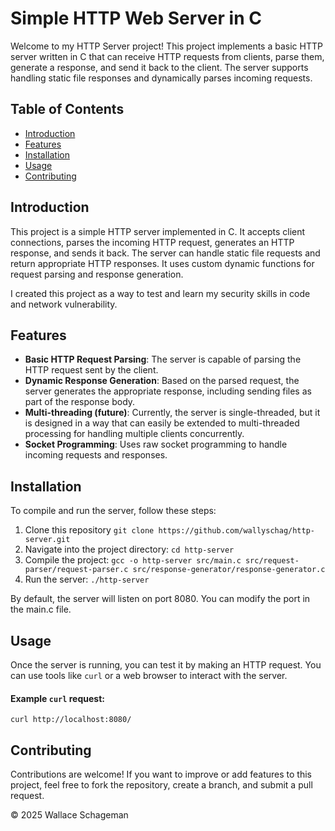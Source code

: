 # Simple HTTP Web Server in C

Welcome to my HTTP Server project! This project implements a basic HTTP server written in C that can receive HTTP requests from clients, parse them, generate a response, and send it back to the client. The server supports handling static file responses and dynamically parses incoming requests.

## Table of Contents

- [Introduction](#introduction)
- [Features](#features)
- [Installation](#installation)
- [Usage](#usage)
- [Contributing](#contributing)

## Introduction

This project is a simple HTTP server implemented in C. It accepts client connections, parses the incoming HTTP request, generates an HTTP response, and sends it back. The server can handle static file requests and return appropriate HTTP responses. It uses custom dynamic functions for request parsing and response generation. 

I created this project as a way to test and learn my security skills in code and network vulnerability.

## Features

- **Basic HTTP Request Parsing**: The server is capable of parsing the HTTP request sent by the client.
- **Dynamic Response Generation**: Based on the parsed request, the server generates the appropriate response, including sending files as part of the response body.
- **Multi-threading (future)**: Currently, the server is single-threaded, but it is designed in a way that can easily be extended to multi-threaded processing for handling multiple clients concurrently.
- **Socket Programming**: Uses raw socket programming to handle incoming requests and responses.

## Installation

To compile and run the server, follow these steps:
  1. Clone this repository
    `git clone https://github.com/wallyschag/http-server.git` 
  2. Navigate into the project directory:
    `cd http-server`
  3. Compile the project:
    `gcc -o http-server src/main.c src/request-parser/request-parser.c src/response-generator/response-generator.c`
  4. Run the server:
    `./http-server`

By default, the server will listen on port 8080. You can modify the port in the main.c file.

## Usage
Once the server is running, you can test it by making an HTTP request. You can use tools like `curl` or a web browser to interact with the server.

#### Example `curl` request:
`curl http://localhost:8080/`

## Contributing
Contributions are welcome! If you want to improve or add features to this project, feel free to fork the repository, create a branch, and submit a pull request.

© 2025 Wallace Schageman
  
